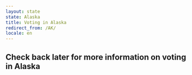```yaml
---
layout: state
state: Alaska
title: Voting in Alaska
redirect_from: /AK/
locale: en
---
```


## Check back later for more information on voting in Alaska
